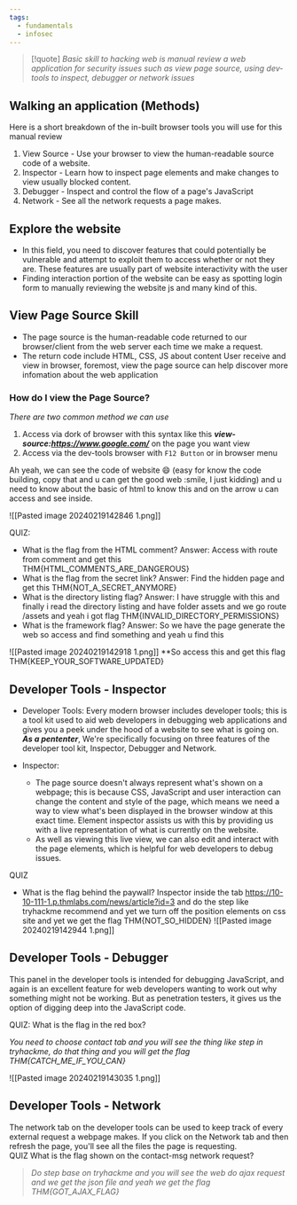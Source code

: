 ```yaml
---
tags:
  - fundamentals
  - infosec
---
```

>[!quote]
>*Basic skill to hacking web is manual review a web application for security issues such as view page source, using dev-tools to inspect, debugger or network issues*
## Walking an application (Methods)

Here is a short breakdown of the in-built browser tools you will use for this manual review

1. View Source - Use your browser to view the human-readable source code of a website.
2. Inspector - Learn how to inspect page elements and make changes to view usually blocked content.
3. Debugger - Inspect and control the flow of a page's JavaScript
4. Network - See all the network requests a page makes.
## Explore the website 

- In this field, you need to discover features that could potentially be vulnerable and attempt to exploit them to access whether or not they are. These features are usually part of website interactivity with the user
- Finding interaction portion of the website can be easy as spotting login form to manually reviewing the website js and many kind of this.
## View Page Source Skill

- The page source is the human-readable code returned to our browser/client from the web server each time we make a request.
- The return code include HTML, CSS, JS about content User receive and view in browser, foremost, view the page source can help discover more infomation about the web application

### How do I view the Page Source?
*There are two common method we can use*

1. Access via dork of browser with this syntax like this ***view-source:https://www.google.com/*** on the page you want view 
2. Access via the dev-tools browser with `F12 Button` or in browser menu

Ah yeah,  we can see the code of website 😄  (easy for know the code building, copy that and u can get the good web :smile, I just kidding) and u need to know about the basic of html to know this and on the arrow u can access and see inside.

![[Pasted image 20240219142846 1.png]]

QUIZ:

- What is the flag from the HTML comment? Answer: Access with route from comment and get this THM{HTML_COMMENTS_ARE_DANGEROUS}
- What is the flag from the secret link? Answer: Find the hidden page and get this THM{NOT_A_SECRET_ANYMORE}
- What is the directory listing flag? Answer: I have struggle with this and finally i read the directory listing and have folder assets and we go route /assets and yeah i got flag THM{INVALID_DIRECTORY_PERMISSIONS}
- What is the framework flag? Answer: So we have the page generate the web so access and find something and yeah u find this 

![[Pasted image 20240219142918 1.png]]
**So access this and get this flag THM{KEEP_YOUR_SOFTWARE_UPDATED}
## Developer Tools - Inspector

- Developer Tools: Every modern browser includes developer tools; this is a tool kit used to aid web developers in debugging web applications and gives you a peek under the hood of a website to see what is going on. ***As a pententer***, We're specifically focusing on three features of the developer tool kit, Inspector, Debugger and Network.
- Inspector: 

    - The page source doesn't always represent what's shown on a webpage; this is because CSS, JavaScript and user interaction can change the content and style of the page, which means we need a way to view what's been displayed in the browser window at this exact time. Element inspector assists us with this by providing us with a live representation of what is currently on the website.
    - As well as viewing this live view, we can also edit and interact with the page elements, which is helpful for web developers to debug issues.

QUIZ
- What is the flag behind the paywall? Inspector inside the tab https://10-10-111-1.p.thmlabs.com/news/article?id=3 and do the step like tryhackme recommend and yet we turn off the position elements on css site and yet we get the flag THM{NOT_SO_HIDDEN}
![[Pasted image 20240219142944 1.png]]
## Developer Tools - Debugger

This panel in the developer tools is intended for debugging JavaScript, and again is an excellent feature for web developers wanting to work out why something might not be working. But as penetration testers, it gives us the option of digging deep into the JavaScript code.

QUIZ:
What is the flag in the red box?

*You need to choose contact tab and you will see the thing like step in tryhackme, do that thing and you will get the flag THM{CATCH_ME_IF_YOU_CAN}*

![[Pasted image 20240219143035 1.png]]
## Developer Tools - Network

The network tab on the developer tools can be used to keep track of every external request a webpage makes. If you click on the Network tab and then refresh the page, you'll see all the files the page is requesting.<br>
QUIZ
What is the flag shown on the contact-msg network request?

>*Do step base on tryhackme and you will see the web do ajax request and we get the json file and yeah we get the flag THM{GOT_AJAX_FLAG}*


